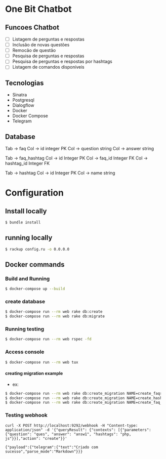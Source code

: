 # One Bit Chatbot 

## Funcoes Chatbot

- [ ] Listagem de perguntas e respostas
- [ ] Inclusão de novas questões
- [ ] Remocão de questão
- [ ] Pesquisa de perguntas e respostas
- [ ] Pesquisa de perguntas e respostas por hashtags
- [ ] Listagem de comandos disponíveis

## Tecnologias

* Sinatra 
* Postgresql
* Dialogflow
* Docker 
* Docker Compose
* Telegram

## Database

Tab -> faq
Col -> id integer PK
Col -> question string
Col -> answer string

Tab -> faq_hashtag
Col -> id Integer PK
Col -> faq_id Integer FK
Col -> hashtag_id Integer FK

Tab -> hashtag
Col -> id Integer PK
Col -> name string

# Configuration

## Install locally

```bash
$ bundle install
```

## running locally

```bash
$ rackup config.ru -o 0.0.0.0
```

## Docker commands

### Build and Running

```bash
$ docker-compose up --build
```

### create database

```bash
$ docker-compose run --rm web rake db:create
$ docker-compose run --rm web rake db:migrate
```

### Running testing

```bash
$ docker-compose run --rm web rspec -fd
```

### Access console

```bash
$ docker-compose run --rm web tux
```

#### creating migration example

* ex:

```bash
$ docker-compose run --rm web rake db:create_migration NAME=create_faqs
$ docker-compose run --rm web rake db:create_migration NAME=create_hashtags
$ docker-compose run --rm web rake db:create_migration NAME=create_faq_hashtags
```
### Testing webhook

```curl
curl -X POST http://localhost:9292/webhook -H "Content-type: application/json" -d '{"queryResult": {"contexts": [{"parameters": {"question": "ques", "answer": "answ1", "hashtags": "php, js"}}],"action": "create"}}'

{"payload":{"telegram":{"text":"Criado com sucesso","parse_mode":"Markdown"}}}
```
